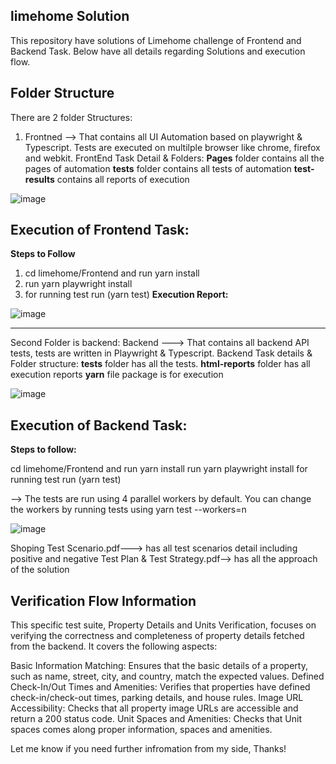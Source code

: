 **limehome Solution**
-----------------------------

This repository have solutions of Limehome challenge of Frontend and Backend Task. Below have all details regarding Solutions and execution flow.

**Folder Structure**
--------------------------------
There are 2 folder Structures:

1) Frontned --> That contains all UI Automation based on playwright & Typescript. Tests are executed on multilple browser like chrome, firefox and webkit.
   FrontEnd Task Detail & Folders:
   **Pages** folder contains all the pages of automation
   **tests** folder contains all tests of automation
   **test-results** contains all reports of execution

![image](https://github.com/Razacs/LimeHomeSolution/assets/32739941/c3c013b7-88a2-4484-890c-74929c2e927d)

Execution of Frontend Task:
---------------------------------
**Steps to Follow**

1) cd limehome/Frontend and run yarn install
2) run yarn playwright install
3) for running test  run (yarn test)
**Execution Report:**

![image](https://github.com/Razacs/LimeHomeSolution/assets/32739941/9fe18331-cee7-4e9d-b0c6-25962d2d7b21)

---------------------------------------------
Second Folder is backend:
Backend ---> That contains all backend API tests, tests are written in Playwright & Typescript.
Backend Task details & Folder structure:
**tests** folder has all the tests.
**html-reports** folder has all execution reports
**yarn** file package is for execution

![image](https://github.com/Razacs/LimeHomeSolution/assets/32739941/ad84a3b0-2f7d-40ec-a525-2d2690af02d3)

**Execution of Backend Task:**
------------------------------------
**Steps to follow:**

cd limehome/Frontend and run yarn install
run yarn playwright install
for running test  run (yarn test)

--> The tests are run using 4 parallel workers by default. You can change the workers by running tests using yarn test --workers=n

![image](https://github.com/Razacs/LimeHomeSolution/assets/32739941/42c7ef8e-08b6-4dea-b370-1c4cb5de79db)


Shoping Test Scenario.pdf---> has all test scenarios detail including positive and negative
Test Plan & Test Strategy.pdf--> has all the approach of the solution

Verification Flow Information
------------------------------------------------------------------
This specific test suite, Property Details and Units Verification, focuses on verifying the correctness and completeness of property details fetched from the backend. It covers the following aspects:

Basic Information Matching: Ensures that the basic details of a property, such as name, street, city, and country, match the expected values.
Defined Check-In/Out Times and Amenities: Verifies that properties have defined check-in/check-out times, parking details, and house rules.
Image URL Accessibility: Checks that all property image URLs are accessible and return a 200 status code.
Unit Spaces and Amenities: Checks that Unit spaces comes along proper information, spaces and amenities.


Let me know if you need further infromation from my side, Thanks!
